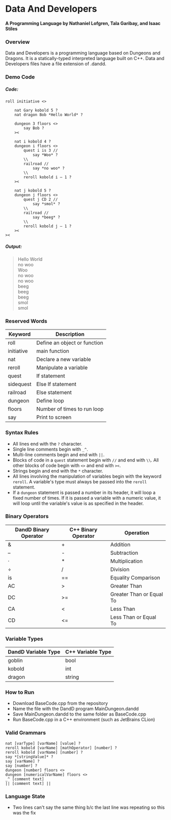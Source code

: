 # Data And Developers

#### A Programming Language by Nathaniel Lofgren, Tala Garibay, and Isaac Stiles    

### Overview  

Data and Developers is a programming language based on Dungeons and Dragons. It is a statically-typed interpreted language built on C++. Data and Developers files have a file extension of .dandd.  

### Demo Code

##### Code:
```
roll initiative <>

    nat Gary kobold 5 ?  
    nat dragon Bob *Hello World* ?

    dungeon 3 floors <>  
        say Bob ?  
    ><

    nat i kobold 4 ?  
    dungeon i floors <>  
        quest i is 3 //  
            say *Woo* ?  
        \\  
        railroad //  
            say *no woo* ?
        \\  
        reroll kobold i – 1 ?  
    ><

    nat j kobold 5 ?  
    dungeon j floors <>  
        quest j CD 2 //  
            say *smol* ?  
        \\  
        railroad //  
            say *beeg* ?  
        \\  
        reroll kobold j – 1 ?  
    ><  
><  
```
##### Output:
>Hello World  
no woo  
Woo  
no woo  
no woo  
beeg  
beeg  
beeg  
smol  
smol  

### Reserved Words
| Keyword    | Description                  |
|------------|------------------------------|
| roll       | Define an object or function |
| initiative | main function                |
| nat        | Declare a new variable       |
| reroll     | Manipulate a variable        |
| quest      | If statement                 |
| sidequest  | Else If statement            |
| railroad   | Else statement               |
| dungeon    | Define loop                  |
| floors     | Number of times to run loop  |
| say        | Print to screen              |


### Syntax Rules  

- All lines end with the `?` character.  
- Single line comments begin with `_^`.
- Multi-line comments begin and end with `||`.
- Blocks of code in a `quest` statement begin with `//` and end with `\\`. All other blocks of code begin with `<>` and end with `><`.  
- Strings begin and end with the `*` character.  
- All lines involving the manipulation of variables begin with the keyword `reroll`. A variable's type must always be passed into the `reroll` statement.  
- If a `dungeon` statement is passed a number in its header, it will loop a fixed number of times. If it is passed a variable with a numeric value, it will loop until the variable's value is as specified in the header.

### Binary Operators
| DandD Binary Operator | C++ Binary Operator | Operation                |
|-----------------------|---------------------|--------------------------|
| &                     | +                   | Addition                 |
| –                     | -                   | Subtraction              |
| ·                     | *                   | Multiplication           |
| ÷                     | /                   | Division                 |
| is                    | ==                  | Equality Comparison      |
| AC                    | \>                  | Greater Than             |
| DC                    | \>=                 | Greater Than or Equal To |
| CA                    | <                   | Less Than                |
| CD                    | <=                  | Less Than or Equal To    |

### Variable Types  

| DandD Variable Type | C++ Variable Type |
|---------------------|-------------------|
| goblin              | bool              |  
| kobold              | int               |  
| dragon              | string            |  

### How to Run

- Download BaseCode.cpp from the repository
- Name the file with the DandD program MainDungeon.dandd 
- Save MainDungeon.dandd to the same folder as BaseCode.cpp
- Run BaseCode.cpp in a C++ environment (such as JetBrains CLion)

### Valid Grammars

`nat [varType] [varName] [value] ?`  
`reroll kobold [varName] [mathOperator] [number] ?`  
`reroll kobold [varName] [number] ?`  
`say *[stringValue]* ?`  
`say [varName] ?`  
`say [number] ?`  
`dungeon [number] floors <>`  
`dungeon [numericalVarName] floors <>`  
`_^ [comment text]`  
`|| [comment text] ||`

### Language State
- Two lines can't say the same thing b/c the last line was repeating so this was the fix

